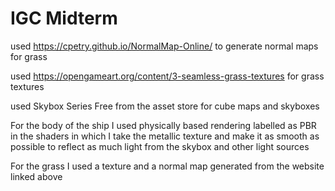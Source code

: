 # IGC Midterm
 used https://cpetry.github.io/NormalMap-Online/ to generate normal maps for grass

 used https://opengameart.org/content/3-seamless-grass-textures for grass textures

 used Skybox Series Free from the asset store for cube maps and skyboxes

 For the body of the ship I used physically based rendering labelled as PBR in the shaders in which I take the metallic texture and make it as smooth as possible to reflect as much light from the skybox and other light sources
 
 For the grass I used a texture and a normal map generated from the website linked above
